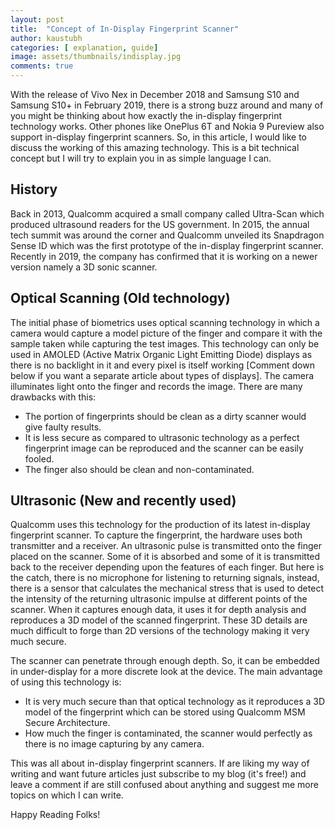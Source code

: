 ```yaml
---
layout: post
title:  "Concept of In-Display Fingerprint Scanner"
author: kaustubh
categories: [ explanation, guide]
image: assets/thumbnails/indisplay.jpg
comments: true
---
```


With the release of Vivo Nex in December 2018 and Samsung S10 and Samsung S10+ in February 2019, there is a strong buzz around and many of you might be thinking about how exactly the in-display fingerprint technology works. Other phones like OnePlus 6T and Nokia 9 Pureview also support in-display fingerprint scanners. So, in this article, I would like to discuss the working of this amazing technology. This is a bit technical concept but I will try to explain you in as simple language I can.

## History

Back in 2013, Qualcomm acquired a small company called Ultra-Scan which produced ultrasound readers for the US government. In 2015, the annual tech summit was around the corner and Qualcomm unveiled its Snapdragon Sense ID which was the first prototype of the in-display fingerprint scanner. Recently in 2019, the company has confirmed that it is working on a newer version namely a 3D sonic scanner.

## Optical Scanning (Old technology)

The initial phase of biometrics uses optical scanning technology in which a camera would capture a model picture of the finger and compare it with the sample taken while capturing the test images. This technology can only be used in AMOLED (Active Matrix Organic Light Emitting Diode) displays as there is no backlight in it and every pixel is itself working [Comment down below if you want a separate article about types of displays]. The camera illuminates light onto the finger and records the image. There are many drawbacks with this:
- The portion of fingerprints should be clean as a dirty scanner would give faulty results.
- It is less secure as compared to ultrasonic technology as a perfect fingerprint image can be reproduced and the scanner can be easily fooled.
- The finger also should be clean and non-contaminated.

## Ultrasonic (New and recently used)

Qualcomm uses this technology for the production of its latest in-display fingerprint scanner. To capture the fingerprint, the hardware uses both transmitter and a receiver. An ultrasonic pulse is transmitted onto the finger placed on the scanner. Some of it is absorbed and some of it is transmitted back to the receiver depending upon the features of each finger. But here is the catch, there is no microphone for listening to returning signals, instead, there is a sensor that calculates the mechanical stress that is used to detect the intensity of the returning ultrasonic impulse at different points of the scanner. When it captures enough data, it uses it for depth analysis and reproduces a 3D model of the scanned fingerprint. These 3D details are much difficult to forge than 2D versions of the technology making it very much secure.

The scanner can penetrate through enough depth. So, it can be embedded in under-display for a more discrete look at the device. The main advantage of using this technology is:
- It is very much secure than that optical technology as it reproduces a 3D model of the fingerprint which can be stored using Qualcomm MSM Secure Architecture.
- How much the finger is contaminated, the scanner would perfectly as there is no image capturing by any camera.

This was all about in-display fingerprint scanners. If are liking my way of writing and want future articles just subscribe to my blog (it's free!) and leave a comment if are still confused about anything and suggest me more topics on which I can write.

Happy Reading Folks!